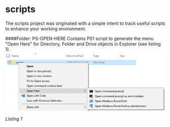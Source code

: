 # scripts

The scripts project was originated with a simple intent to track useful scripts to enhance your working environment.

####Folder: PS-OPEN-HERE
Contains PS1 script to generate the menu "Open Here" for Directory, Folder and Drive objects in Explorer (see listing 1).
![alt tag](ps-open-here/listing1.png)

*Listing 1*
